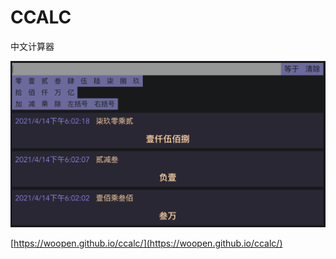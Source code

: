 # CCALC

中文计算器

[![ccalc](./preview.png)](https://woopen.github.io/ccalc/)

[https://woopen.github.io/ccalc/](https://woopen.github.io/ccalc/)
